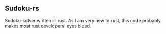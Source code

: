 ## Sudoku-rs
Sudoku-solver written in rust.
As I am very new to rust, this code probably makes most rust developers' eyes bleed.

